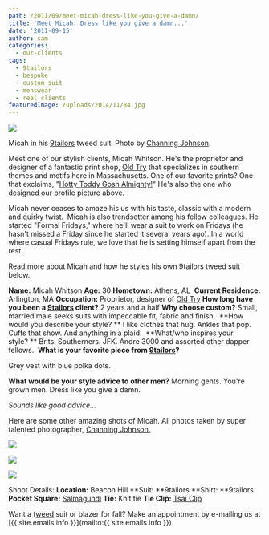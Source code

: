 ```yaml
---
path: /2011/09/meet-micah-dress-like-you-give-a-damn/
title: 'Meet Micah: Dress like you give a damn...'
date: '2011-09-15'
author: sam
categories:
  - our-clients
tags:
  - 9tailors
  - bespoke
  - custom suit
  - menswear
  - real clients
featuredImage: /uploads/2014/11/84.jpg
---
```

[![](http://1.bp.blogspot.com/-Rd1HDLOrAsM/TnJIjWsnsWI/AAAAAAAAKQ4/hdQfnkPmLPE/s1600/mwhitson_profilepic_1.jpg)](http://1.bp.blogspot.com/-Rd1HDLOrAsM/TnJIjWsnsWI/AAAAAAAAKQ4/hdQfnkPmLPE/s1600/mwhitson_profilepic_1.jpg)

Micah in his [9tailors](http://9tailors.com/) tweed suit. Photo by [Channing Johnson](http://www.channingjohnsonphoto.com/).

Meet one of our stylish clients, Micah Whitson. He's the proprietor and designer of a fantastic print shop, [Old Try](http://theoldtry.com/) that specializes in southern themes and motifs here in Massachusetts. One of our favorite prints? One that exclaims, "[Hotty Toddy Gosh Almighty!](http://theoldtry.com/product/oxford-cheer)" He's also the one who designed our profile picture above.

Micah never ceases to amaze his us with his taste, classic with a modern and quirky twist.  Micah is also trendsetter among his fellow colleagues. He started "Formal Fridays," where he'll wear a suit to work on Fridays (he hasn't missed a Friday since he started it several years ago). In a world where casual Fridays rule, we love that he is setting himself apart from the rest.

Read more about Micah and how he styles his own 9tailors tweed suit below.

**Name:** Micah Whitson
**Age:** 30
**Hometown:** Athens, AL 
**Current Residence:** Arlington, MA
**Occupation:** Proprietor, designer of [Old Try](http://theoldtry.com/)
**How long have you been a [9tailors](http://9tailors.com/) client?**
2 years and a half
**Why choose custom?**
Small, married male seeks suits with impeccable fit, fabric and finish. 
**How would you describe your style? **
I like clothes that hug. Ankles that pop. Cuffs that show. And anything in a plaid. 
**What/who inspires your style? **
Brits. Southerners. JFK. Andre 3000 and assorted other dapper fellows. 
**What is your favorite piece from [9tailors](http://9tailors.com/)?**

Grey vest with blue polka dots. 

**What would be your style advice to other men?**
Morning gents. You're grown men. Dress like you give a damn. 

_Sounds like good advice..._

Here are some other amazing shots of Micah. All photos taken by super talented photographer, [Channing Johnson.](http://www.channingjohnsonphoto.com/)

[![](http://4.bp.blogspot.com/-paJBD4G3s14/TnI2G3WtoNI/AAAAAAAAKQY/cfRmwQNqlU0/s400/20110907_9tailors_0334.jpg)](http://4.bp.blogspot.com/-paJBD4G3s14/TnI2G3WtoNI/AAAAAAAAKQY/cfRmwQNqlU0/s1600/20110907_9tailors_0334.jpg)

[![](http://2.bp.blogspot.com/-HD9edSOibL4/TnI2QVSnXEI/AAAAAAAAKQc/K5xcdKP3-U4/s400/20110907_9tailors_0374.jpg)](http://2.bp.blogspot.com/-HD9edSOibL4/TnI2QVSnXEI/AAAAAAAAKQc/K5xcdKP3-U4/s1600/20110907_9tailors_0374.jpg)

[![](http://2.bp.blogspot.com/-EQsL0qiLjZc/TnI2Rffs5HI/AAAAAAAAKQg/1UDIzzcnzp8/s400/20110907_9tailors_0365.jpg)](http://2.bp.blogspot.com/-EQsL0qiLjZc/TnI2Rffs5HI/AAAAAAAAKQg/1UDIzzcnzp8/s1600/20110907_9tailors_0365.jpg)

Shoot Details:
**Location:** Beacon Hill
**Suit: **9tailors
**Shirt: **9tailors 
**Pocket Square:** [Salmagundi](http://www.salmagundiboston.com/)
**Tie:** Knit tie
**Tie Clip:** [Tsai Clip](http://www.tsaiclip.com/)

Want a t[weed](http://2011/08/tweed-tweed-tweed.html) suit or blazer for fall? Make an appointment by e-mailing us at [{{ site.emails.info }}](mailto:{{ site.emails.info }}).
